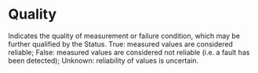 Quality
=======

Indicates the quality of measurement or failure condition, which may be further qualified by the Status.  True: measured values are considered reliable; False: measured values are considered not reliable (i.e. a fault has been detected); Unknown: reliability of values is uncertain.
